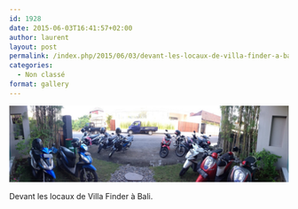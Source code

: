 ```yaml
---
id: 1928
date: 2015-06-03T16:41:57+02:00
author: laurent
layout: post
permalink: /index.php/2015/06/03/devant-les-locaux-de-villa-finder-a-bali/
categories:
  - Non classé
format: gallery
---
```

<img src="/images/2015/06/tumblr_npdnpx86NI1uuvt0bo1_1280.jpg" />

Devant les locaux de Villa Finder à Bali.